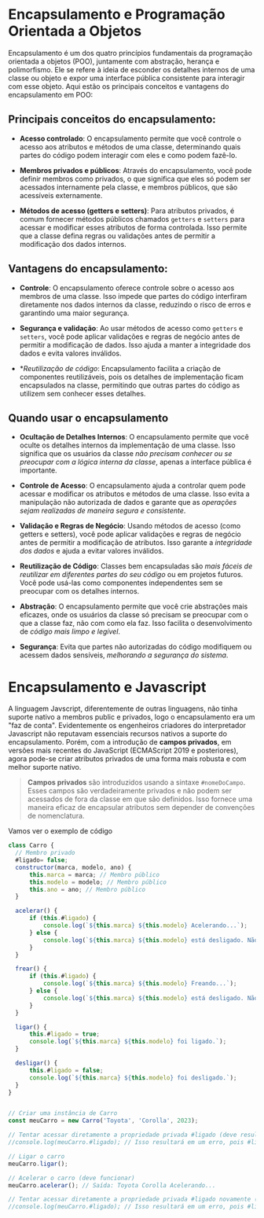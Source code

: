 # Encapsulamento e Programação Orientada a Objetos
Encapsulamento é um dos quatro princípios fundamentais da programação orientada a objetos (POO), juntamente com abstração, herança e polimorfismo. Ele se refere à ideia de esconder os detalhes internos de uma classe ou objeto e expor uma interface pública consistente para interagir com esse objeto. Aqui estão os principais conceitos e vantagens do encapsulamento em POO:

## Principais conceitos do encapsulamento:

- **Acesso controlado**: O encapsulamento permite que você controle o acesso aos atributos e métodos de uma classe, determinando quais partes do código podem interagir com eles e como podem fazê-lo.

- **Membros privados e públicos**: Através do encapsulamento, você pode definir membros como privados, o que significa que eles só podem ser acessados internamente pela classe, e membros públicos, que são acessíveis externamente.

- **Métodos de acesso (getters e setters)**: Para atributos privados, é comum fornecer métodos públicos chamados `getters` e `setters` para acessar e modificar esses atributos de forma controlada. Isso permite que a classe defina regras ou validações antes de permitir a modificação dos dados internos.

## Vantagens do encapsulamento:

- **Controle**: O encapsulamento oferece controle sobre o acesso aos membros de uma classe. Isso impede que partes do código interfiram diretamente nos dados internos da classe, reduzindo o risco de erros e garantindo uma maior segurança.

- **Segurança e validação**: Ao usar métodos de acesso como `getters` e `setters`, você pode aplicar validações e regras de negócio antes de permitir a modificação de dados. Isso ajuda a manter a integridade dos dados e evita valores inválidos.

- **Reutilização de código*: Encapsulamento facilita a criação de componentes reutilizáveis, pois os detalhes de implementação ficam encapsulados na classe, permitindo que outras partes do código as utilizem sem conhecer esses detalhes.

## Quando usar o encapsulamento

- **Ocultação de Detalhes Internos**: O encapsulamento permite que você oculte os detalhes internos da implementação de uma classe. Isso significa que os usuários da classe *não precisam conhecer ou se preocupar com a lógica interna da classe*, apenas a interface pública é importante.

- **Controle de Acesso**: O encapsulamento ajuda a controlar quem pode acessar e modificar os atributos e métodos de uma classe. Isso evita a manipulação não autorizada de dados e garante que as *operações sejam realizadas de maneira segura e consistente*.

- **Validação e Regras de Negócio**: Usando métodos de acesso (como getters e setters), você pode aplicar validações e regras de negócio antes de permitir a modificação de atributos. Isso garante a *integridade dos dados* e ajuda a evitar valores inválidos.

- **Reutilização de Código**: Classes bem encapsuladas são *mais fáceis de reutilizar em diferentes partes do seu código* ou em projetos futuros. Você pode usá-las como componentes independentes sem se preocupar com os detalhes internos.

- **Abstração**: O encapsulamento permite que você crie abstrações mais eficazes, onde os usuários da classe só precisam se preocupar com o que a classe faz, não com como ela faz. Isso facilita o desenvolvimento de *código mais limpo e legível*.

- **Segurança**: Evita que partes não autorizadas do código modifiquem ou acessem dados sensíveis, *melhorando a segurança do sistema*.

# Encapsulamento e Javascript

A linguagem Javscript, diferentemente de outras linguagens, não tinha suporte nativo a membros public e privados, logo o encapsulamento era  um "faz de conta". Evidentemente os engenheiros criadores do interpretador Javascript não reputavam essenciais recursos nativos a suporte do encapsulamento.
Porém, com a introdução de **campos privados**, em versões mais recentes do JavaScript (ECMAScript 2019 e posteriores), agora pode-se criar atributos privados de uma forma mais robusta e com melhor suporte nativo.

> **Campos privados** são introduzidos usando a sintaxe `#nomeDoCampo`. Esses campos são verdadeiramente privados e não podem ser acessados de fora da classe em que são definidos. Isso fornece uma maneira eficaz de encapsular atributos sem depender de convenções de nomenclatura.

Vamos ver o exemplo de código

```javascript 
class Carro {
  // Membro privado
  #ligado= false;
  constructor(marca, modelo, ano) {
      this.marca = marca; // Membro público
      this.modelo = modelo; // Membro público
      this.ano = ano; // Membro público      
  }

  acelerar() {
      if (this.#ligado) {
          console.log(`${this.marca} ${this.modelo} Acelerando...`);
      } else {
          console.log(`${this.marca} ${this.modelo} está desligado. Não é possível acelerar.`);
      }
  }

  frear() {
      if (this.#ligado) {
          console.log(`${this.marca} ${this.modelo} Freando...`);
      } else {
          console.log(`${this.marca} ${this.modelo} está desligado. Não é possível frear.`);
      }
  }

  ligar() {
      this.#ligado = true;
      console.log(`${this.marca} ${this.modelo} foi ligado.`);
  }

  desligar() {
      this.#ligado = false;
      console.log(`${this.marca} ${this.modelo} foi desligado.`);
  }
}


// Criar uma instância de Carro
const meuCarro = new Carro('Toyota', 'Corolla', 2023);

// Tentar acessar diretamente a propriedade privada #ligado (deve resultar em um erro)
//console.log(meuCarro.#ligado); // Isso resultará em um erro, pois #ligado é privado

// Ligar o carro
meuCarro.ligar();

// Acelerar o carro (deve funcionar)
meuCarro.acelerar(); // Saída: Toyota Corolla Acelerando...

// Tentar acessar diretamente a propriedade privada #ligado novamente (deve resultar em um erro)
//console.log(meuCarro.#ligado); // Isso resultará em um erro, pois #ligado é privado
```
